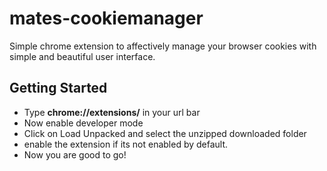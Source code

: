 # mates-cookiemanager
Simple chrome extension to affectively manage your browser cookies with simple and beautiful user interface.
## Getting Started
* Type **chrome://extensions/** in your url bar
* Now enable developer mode
* Click on Load Unpacked and select the unzipped downloaded folder
* enable the extension if its not enabled by default.
* Now you are good to go!
